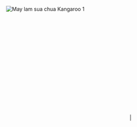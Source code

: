 ![May lam sua chua Kangaroo 1](http://tranhtomau.net/img1/may-lam-sua-chua-kangaroo%20(1).jpg "May lam sua chua Kangaroo 1")

<script async src="//pagead2.googlesyndication.com/pagead/js/adsbygoogle.js"></script><!-- tranhtomau_ads --><ins class="adsbygoogle" style="display:inline-block;width:336px;height:280px" data-ad-client="ca-pub-6753140515841889" data-ad-slot="9179023662"></ins><script>(adsbygoogle = window.adsbygoogle || []).push({});</script>|
